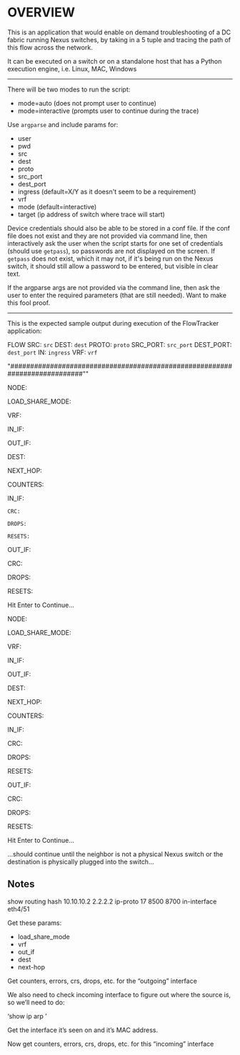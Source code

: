 # OVERVIEW

This is an application that would enable on demand troubleshooting of a DC fabric running Nexus switches, by taking in a 5 tuple and tracing the path of this flow across the network. 

It can be executed on a switch or on a standalone host that has a Python execution engine, i.e. Linux, MAC, Windows

----

There will be two modes to run the script:

* mode=auto (does not prompt user to continue)
* mode=interactive (prompts user to continue during the trace)

Use `argparse` and include params for:

* user
* pwd
* src
* dest
* proto
* src_port
* dest_port
* ingress (default=X/Y as it doesn't seem to be a requirement)
* vrf
* mode (default=interactive)
* target (ip address of switch where trace will start)

Device credentials should also be able to be stored in a conf file.  If the conf file does not exist and they are not provided via command line, then interactively ask the user when the script starts for one set of credentials (should use `getpass`), so passwords are not displayed on the screen.  If `getpass` does not exist, which it may not, if it's being run on the Nexus switch, it should still allow a password to be entered, but visible in clear text.

If the argparse args are not provided via the command line, then ask the user to enter the required parameters (that are still needed).  Want to make this fool proof.

---

This is the expected sample output during execution of the FlowTracker application:

FLOW  SRC: `src` DEST: `dest` PROTO: `proto` SRC_PORT: `src_port` DEST_PORT: `dest_port` IN: `ingress` VRF: `vrf`

"###########################################################################""

NODE: <ip address of switch entered by user>

LOAD_SHARE_MODE:

VRF:

IN_IF:

OUT_IF:

DEST:

NEXT_HOP:

COUNTERS:

IN_IF:

    CRC:

    DROPS:

    RESETS:

OUT_IF:

  CRC:

  DROPS:

  RESETS:


Hit Enter to Continue...

NODE: <ip address of previous next-hop>

LOAD_SHARE_MODE:

VRF:

IN_IF:

OUT_IF:

DEST:

NEXT_HOP:

COUNTERS:

IN_IF:

  CRC:

  DROPS:

  RESETS:

OUT_IF:

  CRC:

  DROPS:

  RESETS:


Hit Enter to Continue...

...should continue until the neighbor is not a physical Nexus switch or the destination is physically plugged into the switch...


## Notes

show routing hash 10.10.10.2 2.2.2.2 ip-proto 17 8500 8700 in-interface eth4/51

Get these params:
-   load_share_mode
-   vrf
-   out_if
-   dest
-   next-hop

Get counters, errors, crs, drops, etc. for the “outgoing” interface

We also need to check incoming interface to figure out where the source is, so we’ll need to do: 

‘show ip arp <src>’

Get the interface it’s seen on and it’s MAC address.

Now get counters, errors, crs, drops, etc. for this “incoming” interface
